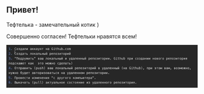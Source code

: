 ## Привет!
Тефтелька - замечательный котик )

Совершенно согласен! Тефтельки нравятся всем!

![DZ1](DZ1.JPG)